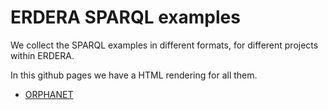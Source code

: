 # ERDERA SPARQL examples

We collect the SPARQL examples in different formats,
for different projects within ERDERA.

In this github pages we have a HTML rendering for all them.

 * [ORPHANET](./examples/ORPHANET/)


